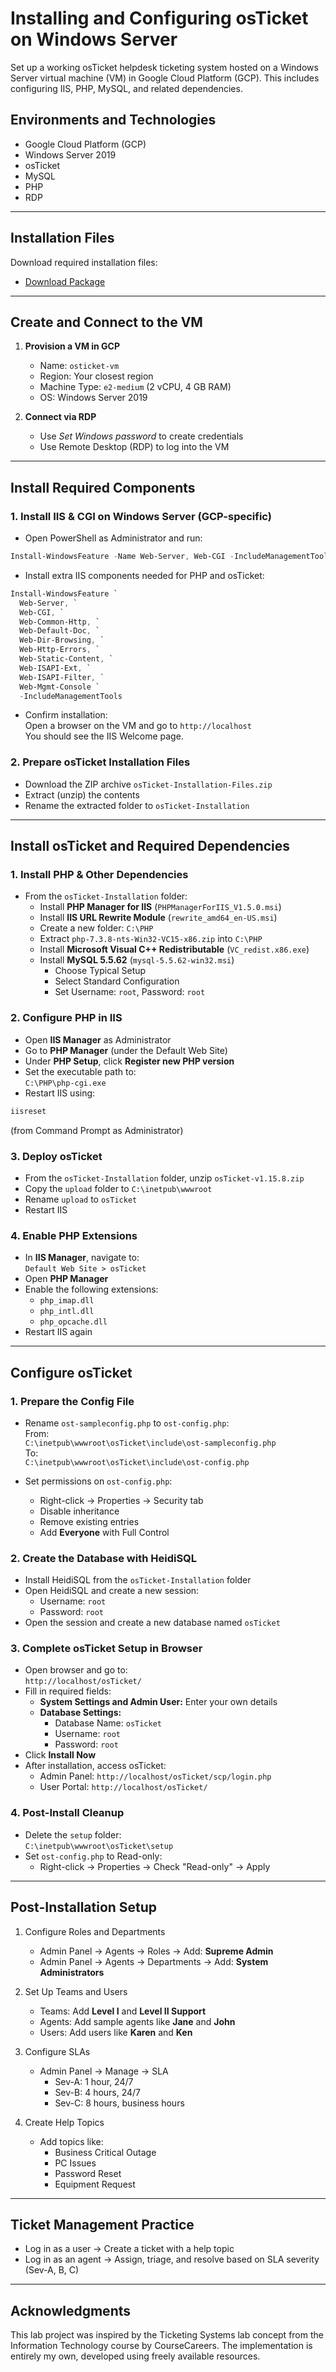 # Installing and Configuring osTicket on Windows Server

Set up a working osTicket helpdesk ticketing system hosted on a Windows Server virtual machine (VM) in Google Cloud Platform (GCP). This includes configuring IIS, PHP, MySQL, and related dependencies.

## Environments and Technologies

- Google Cloud Platform (GCP)
- Windows Server 2019
- osTicket
- MySQL
- PHP
- RDP

---

## Installation Files

Download required installation files:

- [Download Package](https://drive.google.com/uc?export=download&id=1b3RBkXTLNGXbibeMuAynkfzdBC1NnqaD)

---

## Create and Connect to the VM

1. **Provision a VM in GCP**  
   - Name: `osticket-vm`  
   - Region: Your closest region  
   - Machine Type: `e2-medium` (2 vCPU, 4 GB RAM)  
   - OS: Windows Server 2019  

2. **Connect via RDP**  
   - Use *Set Windows password* to create credentials  
   - Use Remote Desktop (RDP) to log into the VM  

---

## Install Required Components

### 1. Install IIS & CGI on Windows Server (GCP-specific)

- Open PowerShell as Administrator and run:

```powershell
Install-WindowsFeature -Name Web-Server, Web-CGI -IncludeManagementTools
```

- Install extra IIS components needed for PHP and osTicket:

```powershell
Install-WindowsFeature `
  Web-Server, `
  Web-CGI, `
  Web-Common-Http, `
  Web-Default-Doc, `
  Web-Dir-Browsing, `
  Web-Http-Errors, `
  Web-Static-Content, `
  Web-ISAPI-Ext, `
  Web-ISAPI-Filter, `
  Web-Mgmt-Console `
  -IncludeManagementTools
```

- Confirm installation:  
  Open a browser on the VM and go to `http://localhost`  
  You should see the IIS Welcome page.

### 2. Prepare osTicket Installation Files

- Download the ZIP archive `osTicket-Installation-Files.zip`  
- Extract (unzip) the contents  
- Rename the extracted folder to `osTicket-Installation`

---

## Install osTicket and Required Dependencies

### 1. Install PHP & Other Dependencies

- From the `osTicket-Installation` folder:  
  - Install **PHP Manager for IIS** (`PHPManagerForIIS_V1.5.0.msi`)  
  - Install **IIS URL Rewrite Module** (`rewrite_amd64_en-US.msi`)  
  - Create a new folder: `C:\PHP`  
  - Extract `php-7.3.8-nts-Win32-VC15-x86.zip` into `C:\PHP`  
  - Install **Microsoft Visual C++ Redistributable** (`VC_redist.x86.exe`)  
  - Install **MySQL 5.5.62** (`mysql-5.5.62-win32.msi`)  
    - Choose Typical Setup  
    - Select Standard Configuration  
    - Set Username: `root`, Password: `root`  

### 2. Configure PHP in IIS

- Open **IIS Manager** as Administrator  
- Go to **PHP Manager** (under the Default Web Site)  
- Under **PHP Setup**, click **Register new PHP version**  
- Set the executable path to:  
  `C:\PHP\php-cgi.exe`  
- Restart IIS using:

```cmd
iisreset
```

(from Command Prompt as Administrator)

### 3. Deploy osTicket

- From the `osTicket-Installation` folder, unzip `osTicket-v1.15.8.zip`  
- Copy the `upload` folder to `C:\inetpub\wwwroot`  
- Rename `upload` to `osTicket`  
- Restart IIS  

### 4. Enable PHP Extensions

- In **IIS Manager**, navigate to:  
  `Default Web Site > osTicket`  
- Open **PHP Manager**  
- Enable the following extensions:  
  - `php_imap.dll`  
  - `php_intl.dll`  
  - `php_opcache.dll`  
- Restart IIS again

---

## Configure osTicket

### 1. Prepare the Config File

- Rename `ost-sampleconfig.php` to `ost-config.php`:  
  From:  
  `C:\inetpub\wwwroot\osTicket\include\ost-sampleconfig.php`  
  To:  
  `C:\inetpub\wwwroot\osTicket\include\ost-config.php`

- Set permissions on `ost-config.php`:  
  - Right-click → Properties → Security tab  
  - Disable inheritance  
  - Remove existing entries  
  - Add **Everyone** with Full Control  

### 2. Create the Database with HeidiSQL

- Install HeidiSQL from the `osTicket-Installation` folder  
- Open HeidiSQL and create a new session:  
  - Username: `root`  
  - Password: `root`  
- Open the session and create a new database named `osTicket`

### 3. Complete osTicket Setup in Browser

- Open browser and go to:  
  `http://localhost/osTicket/`  
- Fill in required fields:  
  - **System Settings and Admin User:** Enter your own details  
  - **Database Settings:**  
    - Database Name: `osTicket`  
    - Username: `root`  
    - Password: `root`  
- Click **Install Now**  
- After installation, access osTicket:  
  - Admin Panel: `http://localhost/osTicket/scp/login.php`  
  - User Portal: `http://localhost/osTicket/`  

### 4. Post-Install Cleanup

- Delete the `setup` folder:  
  `C:\inetpub\wwwroot\osTicket\setup`  
- Set `ost-config.php` to Read-only:  
  - Right-click → Properties → Check "Read-only" → Apply  

---

## Post-Installation Setup

1. Configure Roles and Departments  
   - Admin Panel → Agents → Roles → Add: **Supreme Admin**  
   - Admin Panel → Agents → Departments → Add: **System Administrators**  

2. Set Up Teams and Users  
   - Teams: Add **Level I** and **Level II Support**  
   - Agents: Add sample agents like **Jane** and **John**  
   - Users: Add users like **Karen** and **Ken**  

3. Configure SLAs  
   - Admin Panel → Manage → SLA  
     - Sev-A: 1 hour, 24/7  
     - Sev-B: 4 hours, 24/7  
     - Sev-C: 8 hours, business hours  

4. Create Help Topics  
   - Add topics like:  
     - Business Critical Outage  
     - PC Issues  
     - Password Reset  
     - Equipment Request  

---

## Ticket Management Practice

- Log in as a user → Create a ticket with a help topic  
- Log in as an agent → Assign, triage, and resolve based on SLA severity (Sev-A, B, C)

---

## Acknowledgments

This lab project was inspired by the Ticketing Systems lab concept from the Information Technology course by CourseCareers. The implementation is entirely my own, developed using freely available resources.
